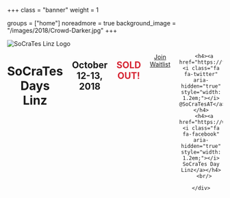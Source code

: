 +++
class = "banner"
weight = 1

groups = ["home"]
noreadmore = true
background_image = "/images/2018/Crowd-Darker.jpg"
+++

<div class="banner">
  <div class="row">
    <div class="four columns">
      <img class="logo" src="/images/2018/SoCraTes_Linz.svg" alt="SoCraTes Linz Logo"/>
    </div>
    <div class="eight columns" style="text-align: center">
      <h1>SoCraTes Days Linz</h1>
      <h2>October 12-13, 2018</h2>
			<h2 style="color:#D62533;">SOLD OUT!</h2>
		  <p><a class="tickets-button" href="/tickets">Join Waitlist</a></p>
			
			
      <h4><a href="https://twitter.com/SoCraTesAT"><i class="fa fa-twitter" aria-hidden="true" style="width: 1.2em;"></i> @SoCraTesAT</a></h4>
      <h4><a href="https://www.facebook.com/SoCraTesAustria/"><i class="fa fa-facebook" aria-hidden="true" style="width: 1.2em;"></i> SoCraTes Day Linz</a></h4>
      <br/>

    </div>
  </div>  
</div>

	



<!--more-->
